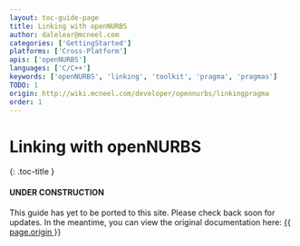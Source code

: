 ```yaml
---
layout: toc-guide-page
title: Linking with openNURBS
author: dalelear@mcneel.com
categories: ['GettingStarted']
platforms: ['Cross-Platform']
apis: ['openNURBS']
languages: ['C/C++']
keywords: ['openNURBS', 'linking', 'toolkit', 'pragma', 'pragmas']
TODO: 1
origin: http://wiki.mcneel.com/developer/opennurbs/linkingpragma
order: 1
---
```


# Linking with openNURBS
{: .toc-title }

<div class="bs-callout bs-callout-danger">
  <h4>UNDER CONSTRUCTION</h4>
  <p>This guide has yet to be ported to this site.  Please check back soon for updates.  
  In the meantime, you can view the original documentation here:
  <a href="{{ page.origin }}">{{ page.origin }}</a></p>
</div>

